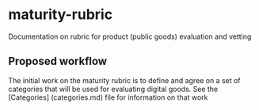 # maturity-rubric
Documentation on rubric for product (public goods) evaluation and vetting

## Proposed workflow

The initial work on the maturity rubric is to define and agree on a set of
categories that will be used for evaluating digital goods. See the [Categories]
(categories.md) file for information on that work

